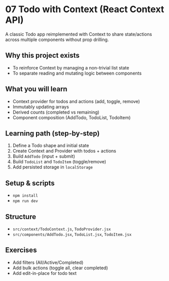 # 07 Todo with Context (React Context API)

A classic Todo app reimplemented with Context to share state/actions across multiple components without prop drilling.

## Why this project exists
- To reinforce Context by managing a non-trivial list state
- To separate reading and mutating logic between components

## What you will learn
- Context provider for todos and actions (add, toggle, remove)
- Immutably updating arrays
- Derived counts (completed vs remaining)
- Component composition (AddTodo, TodoList, TodoItem)

## Learning path (step‑by‑step)
1) Define a Todo shape and initial state
2) Create Context and Provider with todos + actions
3) Build `AddTodo` (input + submit)
4) Build `TodoList` and `TodoItem` (toggle/remove)
5) Add persisted storage in `localStorage`

## Setup & scripts
- `npm install`
- `npm run dev`

## Structure
- `src/context/TodoContext.js`, `TodoProvider.jsx`
- `src/components/AddTodo.jsx`, `TodoList.jsx`, `TodoItem.jsx`

## Exercises
- Add filters (All/Active/Completed)
- Add bulk actions (toggle all, clear completed)
- Add edit-in-place for todo text
